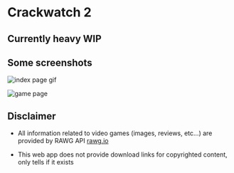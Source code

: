# Crackwatch 2

## Currently heavy WIP

## Some screenshots

![index page gif](https://i.imgur.com/asaBZzt.gif)

![game page](https://i.imgur.com/3qqD3ba.png)

## Disclaimer

-   All information related to video games (images, reviews, etc...) are provided by RAWG API [rawg.io](https://rawg.io/apidocs)

-   This web app does not provide download links for copyrighted content, only tells if it exists
